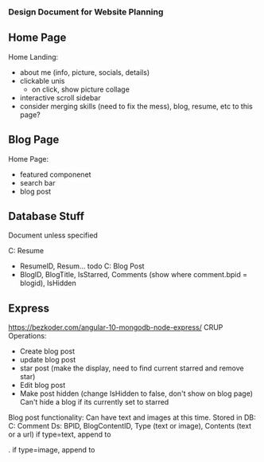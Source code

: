 ### Design Document for Website Planning

## Home Page
Home Landing:
- about me (info, picture, socials, details)
- clickable unis
  - on click, show picture collage
- interactive scroll sidebar
- consider merging skills (need to fix the mess), blog, resume, etc to this page?



## Blog Page
Home Page:
- featured componenet
- search bar
- blog post





## Database Stuff
Document unless specified

C: Resume
- ResumeID, Resum... todo
C: Blog Post
- BlogID, BlogTitle, IsStarred, Comments (show where comment.bpid = blogid), IsHidden


## Express
https://bezkoder.com/angular-10-mongodb-node-express/
CRUP Operations:
- Create blog post
- update blog post
- star post (make the display, need to find current starred and remove star)
- Edit blog post
- Make post hidden (change IsHidden to false, don't show on blog page)
       Can't hide a blog if its currently set to starred



Blog post functionality:
Can have text and images at this time. Stored in DB:
C: Comment
Ds: BPID, BlogContentID, Type (text or image), Contents (text or a url)
      if type=text, append to <p>. if type=image, append to <img>
  
 

